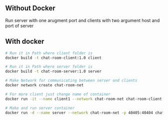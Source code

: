 ## Without Docker
Run server with one arugment port and clients with two argument host and port of server

## With docker

```bash
# Run it in Path where client folder is
docker build -t chat-room-client:1.0 client 

# Run it in Path where server folder is
docker build -t chat-room-server:1.0 server

# Make Network for communicating between server and clients
docker network create chat-room-net

# For more client just change name of container
docker run -it --name client1 --network chat-room-net chat-room-client:1.0

# Make and run server container
docker run -d --name server --network chat-room-net -p 40405:40404 chat-room-server:1.0 
